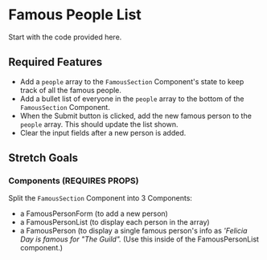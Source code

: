 # Famous People List

Start with the code provided here.

## Required Features

- Add a `people` array to the `FamousSection` Component's state to keep track of all the famous people.
- Add a bullet list of everyone in the `people` array to the bottom of the `FamousSection` Component.
- When the Submit button is clicked, add the new famous person to the `people` array. This should update the list shown.
- Clear the input fields after a new person is added.

## Stretch Goals

### Components (REQUIRES PROPS)

Split the `FamousSection` Component into 3 Components:

- a FamousPersonForm (to add a new person)
- a FamousPersonList (to display each person in the array)
- a FamousPerson (to display a single famous person's info as *'Felicia Day is famous for "The Guild".* (Use this inside of the FamousPersonList component.)

